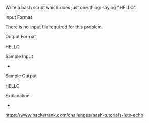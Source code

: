 Write a bash script which does just one thing: saying "HELLO".

Input Format

There is no input file required for this problem.

Output Format

HELLO

Sample Input

-

Sample Output

HELLO

Explanation

-
https://www.hackerrank.com/challenges/bash-tutorials-lets-echo
